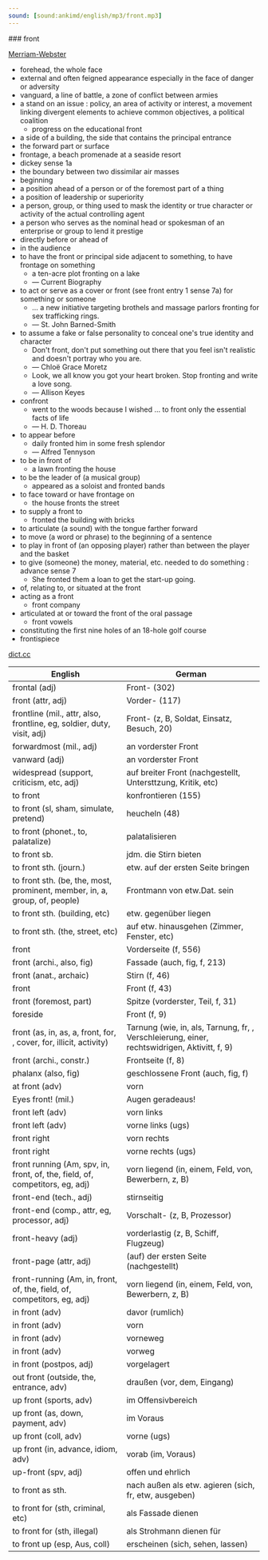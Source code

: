 ```yaml
---
sound: [sound:ankimd/english/mp3/front.mp3]
---
```


\### front

[Merriam-Webster](https://www.merriam-webster.com/dictionary/front)

- forehead, the whole face
- external and often feigned appearance especially in the face of danger or adversity
- vanguard, a line of battle, a zone of conflict between armies
- a stand on an issue : policy, an area of activity or interest, a movement linking divergent elements to achieve common objectives, a political coalition
    - progress on the educational front
- a side of a building, the side that contains the principal entrance
- the forward part or surface
- frontage, a beach promenade at a seaside resort
- dickey sense 1a
- the boundary between two dissimilar air masses
- beginning
- a position ahead of a person or of the foremost part of a thing
- a position of leadership or superiority
- a person, group, or thing used to mask the identity or true character or activity of the actual controlling agent
- a person who serves as the nominal head or spokesman of an enterprise or group to lend it prestige
- directly before or ahead of
- in the audience
- to have the front or principal side adjacent to something, to have frontage on something
    - a ten-acre plot fronting on a lake
    - — Current Biography
- to act or serve as a cover or front (see front entry 1 sense 7a) for something or someone
    - … a new initiative targeting brothels and massage parlors fronting for sex trafficking rings.
    - — St. John Barned-Smith
- to assume a fake or false personality to conceal one's true identity and character
    - Don't front, don't put something out there that you feel isn't realistic and doesn't portray who you are.
    - — Chloë Grace Moretz
    - Look, we all know you got your heart broken. Stop fronting and write a love song.
    - — Allison Keyes
- confront
    - went to the woods because I wished … to front only the essential facts of life
    - — H. D. Thoreau
- to appear before
    - daily fronted him in some fresh splendor
    - — Alfred Tennyson
- to be in front of
    - a lawn fronting the house
- to be the leader of (a musical group)
    - appeared as a soloist and fronted bands
- to face toward or have frontage on
    - the house fronts the street
- to supply a front to
    - fronted the building with bricks
- to articulate (a sound) with the tongue farther forward
- to move (a word or phrase) to the beginning of a sentence
- to play in front of (an opposing player) rather than between the player and the basket
- to give (someone) the money, material, etc. needed to do something : advance sense 7
    - She fronted them a loan to get the start-up going.
- of, relating to, or situated at the front
- acting as a front
    - front company
- articulated at or toward the front of the oral passage
    - front vowels
- constituting the first nine holes of an 18-hole golf course
- frontispiece

[dict.cc](https://www.dict.cc/front)

| English        | German       |
| -------------- | ------------ |
| frontal (adj) | Front- (302) |
| front (attr, adj) | Vorder- (117) |
| frontline (mil., attr, also, frontline, eg, soldier, duty, visit, adj) | Front- (z, B, Soldat, Einsatz, Besuch, 20) |
| forwardmost (mil., adj) | an vorderster Front |
| vanward (adj) | an vorderster Front |
| widespread (support, criticism, etc, adj) | auf breiter Front (nachgestellt, Untersttzung, Kritik, etc) |
| to front | konfrontieren (155) |
| to front (sl, sham, simulate, pretend) | heucheln (48) |
| to front (phonet., to, palatalize) | palatalisieren |
| to front sb. | jdm. die Stirn bieten |
| to front sth. (journ.) | etw. auf der ersten Seite bringen |
| to front sth. (be, the, most, prominent, member, in, a, group, of, people) | Frontmann von etw.Dat. sein |
| to front sth. (building, etc) | etw. gegenüber liegen |
| to front sth. (the, street, etc) | auf etw. hinausgehen (Zimmer, Fenster, etc) |
| front | Vorderseite (f, 556) |
| front (archi., also, fig) | Fassade (auch, fig, f, 213) |
| front (anat., archaic) | Stirn (f, 46) |
| front | Front (f, 43) |
| front (foremost, part) | Spitze (vorderster, Teil, f, 31) |
| foreside | Front (f, 9) |
| front (as, in, as, a, front, for, , cover, for, illicit, activity) | Tarnung (wie, in, als, Tarnung, fr, , Verschleierung, einer, rechtswidrigen, Aktivitt, f, 9) |
| front (archi., constr.) | Frontseite (f, 8) |
| phalanx (also, fig) | geschlossene Front (auch, fig, f) |
| at front (adv) | vorn |
| Eyes front! (mil.) | Augen geradeaus! |
| front left (adv) | vorn links |
| front left (adv) | vorne links (ugs) |
| front right | vorn rechts |
| front right | vorne rechts (ugs) |
| front running (Am, spv, in, front, of, the, field, of, competitors, eg, adj) | vorn liegend (in, einem, Feld, von, Bewerbern, z, B) |
| front-end (tech., adj) | stirnseitig |
| front-end (comp., attr, eg, processor, adj) | Vorschalt- (z, B, Prozessor) |
| front-heavy (adj) | vorderlastig (z, B, Schiff, Flugzeug) |
| front-page (attr, adj) | (auf) der ersten Seite (nachgestellt) |
| front-running (Am, in, front, of, the, field, of, competitors, eg, adj) | vorn liegend (in, einem, Feld, von, Bewerbern, z, B) |
| in front (adv) | davor (rumlich) |
| in front (adv) | vorn |
| in front (adv) | vorneweg |
| in front (adv) | vorweg |
| in front (postpos, adj) | vorgelagert |
| out front (outside, the, entrance, adv) | draußen (vor, dem, Eingang) |
| up front (sports, adv) | im Offensivbereich |
| up front (as, down, payment, adv) | im Voraus |
| up front (coll, adv) | vorne (ugs) |
| up front (in, advance, idiom, adv) | vorab (im, Voraus) |
| up-front (spv, adj) | offen und ehrlich |
| to front as sth. | nach außen als etw. agieren (sich, fr, etw, ausgeben) |
| to front for (sth, criminal, etc) | als Fassade dienen |
| to front for (sth, illegal) | als Strohmann dienen für |
| to front up (esp, Aus, coll) | erscheinen (sich, sehen, lassen) |
